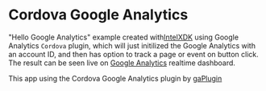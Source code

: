 Cordova Google Analytics
========================

"Hello Google Analytics" example created with[IntelXDK](http://xdk.intel.com) using Google Analytics `Cordova` plugin, which will just initilized the Google Analytics with an account ID, and then has option to track a page or event on button click. The result can be seen live on [Google Analytics](https://www.google.com/analytics) realtime dashboard.

This app using the Cordova Google Analytics plugin by [gaPlugin](https://github.com/phonegap-build/GAPlugin)
